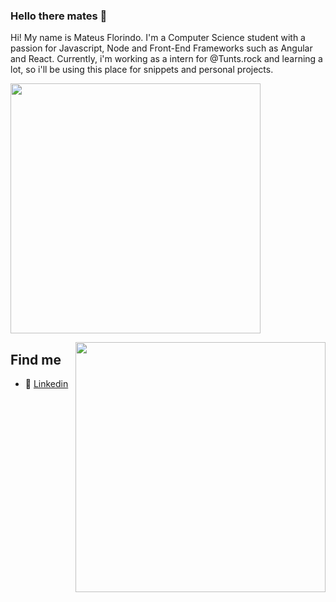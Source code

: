 ### Hello there mates 👋

Hi! My name is Mateus Florindo. I'm a Computer Science student with a passion for Javascript, Node and Front-End Frameworks such as Angular and React. Currently, i'm working as a intern for @Tunts.rock and learning a lot, so i'll be using this place for snippets and personal projects. 
<p>
 <img width="400px" src="https://github-readme-stats.vercel.app/api?username=mateusp711&theme=default">
</p>

 <p>
  <img width="400px" align="right" src="https://github-readme-stats.vercel.app/api/top-langs/?username=mateusp711&layout=compact&theme=default">
</p>

## Find me

* 🧰 [Linkedin](https://www.linkedin.com/in/mateus-pereira-3381b7232/)
